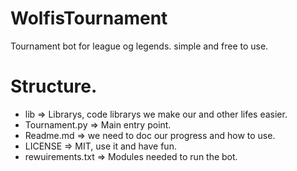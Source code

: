 # WolfisTournament
Tournament bot for league og legends. simple  and free to use.

# Structure.
- lib => Librarys, code librarys we make our and other lifes easier.
- Tournament.py => Main entry point.
- Readme.md => we need to doc our progress and how to use.
- LICENSE => MIT, use it and have fun.
- rewuirements.txt => Modules needed to run the bot.
